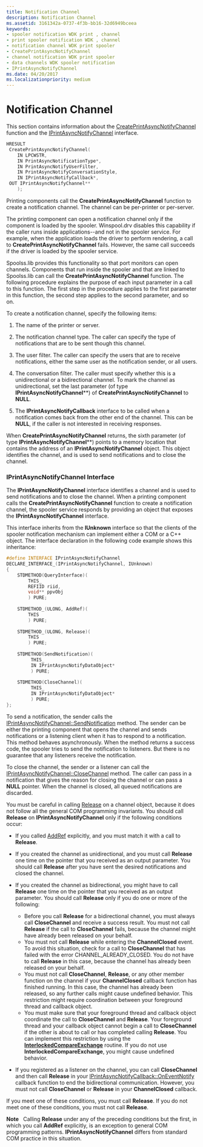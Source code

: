 ```yaml
---
title: Notification Channel
description: Notification Channel
ms.assetid: 3161342a-0737-4f3b-bb16-32d6949bceea
keywords:
- spooler notification WDK print , channel
- print spooler notification WDK , channel
- notification channel WDK print spooler
- CreatePrintAsyncNotifyChannel
- channel notification WDK print spooler
- data channels WDK spooler notification
- IPrintAsyncNotifyChannel
ms.date: 04/20/2017
ms.localizationpriority: medium
---
```


# Notification Channel





This section contains information about the [CreatePrintAsyncNotifyChannel](http://go.microsoft.com/fwlink/p/?linkid=124750) function and the [IPrintAsyncNotifyChannel](http://go.microsoft.com/fwlink/p/?linkid=124758) interface.

```cpp
HRESULT
 CreatePrintAsyncNotifyChannel(
    IN LPCWSTR,
    IN PrintAsyncNotificationType*,
    IN PrintAsyncNotifyUserFilter,
    IN PrintAsyncNotifyConversationStyle,
    IN IPrintAsyncNotifyCallback*,
 OUT IPrintAsyncNotifyChannel**
    );
```

Printing components call the **CreatePrintAsyncNotifyChannel** function to create a notification channel. The channel can be per-printer or per-server.

The printing component can open a notification channel only if the component is loaded by the spooler. Winspool.drv disables this capability if the caller runs inside applications--and not in the spooler service. For example, when the application loads the driver to perform rendering, a call to **CreatePrintAsyncNotifyChannel** fails. However, the same call succeeds if the driver is loaded by the spooler service.

Spoolss.lib provides this functionality so that port monitors can open channels. Components that run inside the spooler and that are linked to Spoolss.lib can call the **CreatePrintAsyncNotifyChannel** function. The following procedure explains the purpose of each input parameter in a call to this function. The first step in the procedure applies to the first parameter in this function, the second step applies to the second parameter, and so on.

To create a notification channel, specify the following items:

1.  The name of the printer or server.

2.  The notification channel type. The caller can specify the type of notifications that are to be sent though this channel.

3.  The user filter. The caller can specify the users that are to receive notifications, either the same user as the notification sender, or all users.

4.  The conversation filter. The caller must specify whether this is a unidirectional or a bidirectional channel. To mark the channel as unidirectional, set the last parameter (of type **IPrintAsyncNotifyChannel**\*\*) of **CreatePrintAsyncNotifyChannel** to **NULL**.

5.  The **IPrintAsyncNotifyCallback** interface to be called when a notification comes back from the other end of the channel. This can be **NULL**, if the caller is not interested in receiving responses.

When **CreatePrintAsyncNotifyChannel** returns, the sixth parameter (of type **IPrintAsyncNotifyChannel**\*\*) points to a memory location that contains the address of an **IPrintAsyncNotifyChannel** object. This object identifies the channel, and is used to send notifications and to close the channel.

### IPrintAsyncNotifyChannel Interface

The **IPrintAsyncNotifyChannel** interface identifies a channel and is used to send notifications and to close the channel. When a printing component calls the **CreatePrintAsyncNotifyChannel** function to create a notification channel, the spooler service responds by providing an object that exposes the **IPrintAsyncNotifyChannel** interface.

This interface inherits from the **IUnknown** interface so that the clients of the spooler notification mechanism can implement either a COM or a C++ object. The interface declaration in the following code example shows this inheritance:

```cpp
#define INTERFACE IPrintAsyncNotifyChannel
DECLARE_INTERFACE_(IPrintAsyncNotifyChannel, IUnknown)
{
    STDMETHOD(QueryInterface)(
        THIS_ 
        REFIID riid, 
        void** ppvObj
        ) PURE;
 
    STDMETHOD_(ULONG, AddRef)(
        THIS
        ) PURE;
 
    STDMETHOD_(ULONG, Release)(
        THIS
        ) PURE;
 
    STDMETHOD(SendNotification)(
         THIS_
         IN IPrintAsyncNotifyDataObject*
         ) PURE;
 
    STDMETHOD(CloseChannel)(
         THIS_
         IN IPrintAsyncNotifyDataObject*
         ) PURE;
};
```

To send a notification, the sender calls the [IPrintAsyncNotifyChannel::SendNotification](http://go.microsoft.com/fwlink/p/?linkid=124760) method. The sender can be either the printing component that opens the channel and sends notifications or a listening client when it has to respond to a notification. This method behaves asynchronously. When the method returns a success code, the spooler tries to send the notification to listeners. But there is no guarantee that any listeners receive the notification.

To close the channel, the sender or a listener can call the [IPrintAsyncNotifyChannel::CloseChannel](http://go.microsoft.com/fwlink/p/?linkid=124759) method. The caller can pass in a notification that gives the reason for closing the channel or can pass a **NULL** pointer. When the channel is closed, all queued notifications are discarded.

You must be careful in calling [Release](http://go.microsoft.com/fwlink/p/?linkid=98433) on a channel object, because it does not follow all the general COM programming invariants. You should call **Release** on **IPrintAsyncNotifyChannel** only if the following conditions occur:

-   If you called [AddRef](http://go.microsoft.com/fwlink/p/?linkid=98432) explicitly, and you must match it with a call to **Release**.

-   If you created the channel as unidirectional, and you must call **Release** one time on the pointer that you received as an output parameter. You should call **Release** after you have sent the desired notifications and closed the channel.

-   If you created the channel as bidirectional, you might have to call **Release** one time on the pointer that you received as an output parameter. You should call **Release** only if you do one or more of the following:
    -   Before you call **Release** for a bidirectional channel, you must always call **CloseChannel** and receive a success result. You must not call **Release** if the call to **CloseChannel** fails, because the channel might have already been released on your behalf.
    -   You must not call **Release** while entering the **ChannelClosed** event. To avoid this situation, check for a call to **CloseChannel** that has failed with the error CHANNEL\_ALREADY\_CLOSED. You do not have to call **Release** in this case, because the channel has already been released on your behalf.
    -   You must not call **CloseChannel**, **Release**, or any other member function on the channel if your **ChannelClosed** callback function has finished running. In this case, the channel has already been released, so any further calls might cause undefined behavior. This restriction might require coordination between your foreground thread and callback object.
    -   You must make sure that your foreground thread and callback object coordinate the call to **CloseChannel** and **Release**. Your foreground thread and your callback object cannot begin a call to **CloseChannel** if the other is about to call or has completed calling **Release**. You can implement this restriction by using the [**InterlockedCompareExchange**](https://msdn.microsoft.com/library/windows/hardware/ff547853) routine. If you do not use **InterlockedCompareExchange**, you might cause undefined behavior.
-   If you registered as a listener on the channel, you can call **CloseChannel** and then call **Release** in your [IPrintAsyncNotifyCallback::OnEventNotify](http://go.microsoft.com/fwlink/p/?linkid=124757) callback function to end the bidirectional communication. However, you must not call **CloseChannel** or **Release** in your **ChannelClosed** callback.

If you meet one of these conditions, you must call **Release**. If you do not meet one of these conditions, you must not call **Release**.

**Note**   Calling **Release** under any of the preceding conditions but the first, in which you call **AddRef** explicitly, is an exception to general COM programming patterns. **IPrintAsyncNotifyChannel** differs from standard COM practice in this situation.

 

 

 




